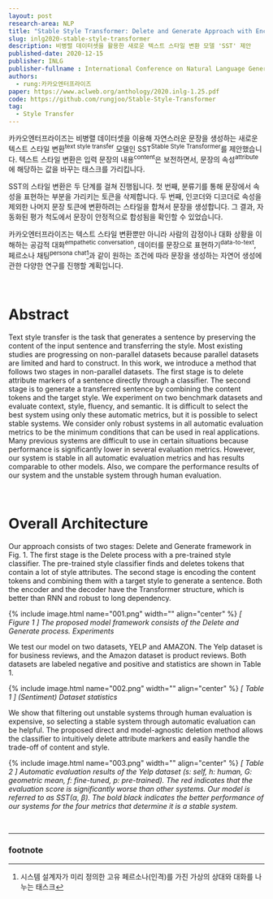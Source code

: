 ```yaml
---
layout: post
research-area: NLP
title: "Stable Style Transformer: Delete and Generate Approach with Encoder-Decoder for Text Style Transfer"
slug: inlg2020-stable-style-transformer
description: 비병렬 데이터셋을 활용한 새로운 텍스트 스타일 변환 모델 'SST' 제안
published-date: 2020-12-15
publisher: INLG
publisher-fullname : International Conference on Natural Language Generation (INLG)
authors:
  - rung:카카오엔터프라이즈
paper: https://www.aclweb.org/anthology/2020.inlg-1.25.pdf
code: https://github.com/rungjoo/Stable-Style-Transformer
tag:
  - Style Transfer
---
```


카카오엔터프라이즈는 비병렬 데이터셋을 이용해 자연스러운 문장을 생성하는 새로운 텍스트 스타일 변환<sup>text style transfer</sup> 모델인 SST<sup>Stable Style Transformer</sup>를 제안했습니다. 텍스트 스타일 변환은 입력 문장의 내용<sup>content</sup>은 보전하면서, 문장의 속성<sup>attribute</sup>에 해당하는 값을 바꾸는 태스크를 가리킵니다.

SST의 스타일 변환은 두 단계를 걸쳐 진행됩니다. 첫 번째, 분류기를 통해 문장에서 속성을 표현하는 부분을 가리키는 토큰을 삭제합니다. 두 번째, 인코더와 디코더로 속성을 제외한 나머지 문장 토큰에 변환하려는 스타일을 합쳐서 문장을 생성합니다. 그 결과, 자동화된 평가 척도에서 문장이 안정적으로 합성됨을 확인할 수 있었습니다.

카카오엔터프라이즈는 텍스트 스타일 변환뿐만 아니라 사람의 감정이나 대화 상황을 이해하는 공감적 대화<sup>empathetic conversation</sup>, 데이터를 문장으로 표현하기<sup>data-to-text</sup>, 페르소나 채팅<sup>persona chat</sup>[^1]과 같이 원하는 조건에 따라 문장을 생성하는 자연어 생성에 관한 다양한 연구를 진행할 계획입니다.

<br/>

# Abstract

Text style transfer is the task that generates a sentence by preserving the content of the input sentence and transferring the style. Most existing studies are progressing on non-parallel datasets because parallel datasets are limited and hard to construct. In this work, we introduce a method that follows two stages in non-parallel datasets. The first stage is to delete attribute markers of a sentence directly through a classifier. The second stage is to generate a transferred sentence by combining the content tokens and the target style. We experiment on two benchmark datasets and evaluate context, style, fluency, and semantic. It is difficult to select the best system using only these automatic metrics, but it is possible to select stable systems. We consider only robust systems in all automatic evaluation metrics to be the minimum conditions that can be used in real applications. Many previous systems are difficult to use in certain situations because performance is significantly lower in several evaluation metrics. However, our system is stable in all automatic evaluation metrics and has results comparable to other models. Also, we compare the performance results of our system and the unstable system through human evaluation.

<br/>

# Overall Architecture

Our approach consists of two stages: Delete and Generate framework in Fig. 1. The first stage is the Delete process with a pre-trained style classifier. The pre-trained style classifier finds and deletes tokens that contain a lot of style attributes. The second stage is encoding the content tokens and combining them with a target style to generate a sentence. Both the encoder and the decoder have the Transformer structure, which is better than RNN and robust to long dependency.

{% include image.html name="001.png" width="" align="center" %}
<em class="center">[ Figure 1 ] The proposed model framework consists of the Delete and Generate process.
Experiments</em>

We test our model on two datasets, YELP and AMAZON. The Yelp dataset is for business reviews, and the Amazon dataset is product reviews. Both datasets are labeled negative and positive and statistics are shown in Table 1.

{% include image.html name="002.png" width="" align="center" %}
<em class="center">[ Table 1 ] (Sentiment) Dataset statistics</em>

We show that filtering out unstable systems through human evaluation is expensive, so selecting a stable system through automatic evaluation can be helpful. The proposed direct and model-agnostic deletion method allows the classifier to intuitively delete attribute markers and easily handle the trade-off of content and style.

{% include image.html name="003.png" width="" align="center" %}
<em>[ Table 2 ] Automatic evaluation results of the Yelp dataset (s: self, h: human, G: geometric mean, f: fine-tuned, p: pre-trained). The red indicates that the evaluation score is significantly worse than other systems. Our model is referred to as SST(α, β). The bold black indicates the better performance of our systems for the four metrics that determine it is a stable system.</em>

<br/>

-----
### footnote


[^1]: 시스템 설계자가 미리 정의한 고유 페르소나(인격)를 가진 가상의 상대와 대화를 나누는 태스크
